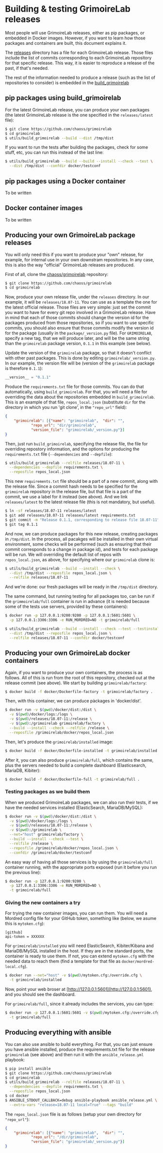 # Building & testing GrimoireLab releases

Most people will use GrimoireLab releases, either as pip packages,
or embedded in Docker images. However, if you want to learn how
those packages and containers are built, this document explains it.

The [releases](releases) directory has a file for each
GrimoireLab release. Those files include the list of commits
corresponding to each GrimoireLab repository for that specific release.
This way, it is easier to reproduce a release of the past, if that's needed.

The rest of the information needed to produce a release
(such as the list of repositories to consider) is embedded
in the [build_grimoirelab](utils/build_grimoirelab)

## pip packages using build_grimoirelab

For the latest GrimoireLab release, you can produce your
own packages (the latest GrimoireLab release is the one
specified in the `releases/latest` file):

```bash
$ git clone https://github.com/chaoss/grimoirelab
$ cd grimoirelab
$ utils/build_grimoirelab --build --dist /tmp/dist
```

If you want to run the tests after building the packages,
check for some stuff, etc, you can run this instead of the last line:

```bash
$ utils/build_grimoirelab --build --build --install --check --test \
  --dist /tmp/dist --confdir docker/testconf
```

## pip packages using a Docker container

To be written

## Docker container images

To be written

## Producing your own GrimoireLab package releases

You will only need this if you want to produce your "own" release,
for example, for internal use in your own downstram repositories.
In any case, this is also the way "official" GrimoireLab releases are produced.

First of all, clone the [chaoss/grimoirelab](https://github.com/chaoss/grimoirelab) repository:

```bash
$ git clone https://github.com/chaoss/grimoirelab
$ cd grimoirelab
```

Now, produce your own release file, under the `releases` directory.
In our example, it will be `releases/18.07-11`.
You can use as a template the one for the latest official release.
Those files are very simple:
just set the commit you want to have for every git repo involved in a
GrimoireLab release. Have in mind that each of those commits should
change the version id for the packages produced from those repositories,
so if you want to use specific commits, you should also ensure that those
commits modify the version id for the package (usually in the `package/_version.py` file).
For `GRIMOIRELAB`, specify a new tag, that we will produce later,
 and will be the same string than the `grimoirelab` package version,
 `0.1.1` in this example (see below).

Update the version of the `grimoirelab` package, so that it doesn't
conflict with other past packages. This is done by editing
`grimoirelab/_version.py`. In our example, the version file will be
(version of the `grimoirelab` package is therefore `0.1.1`):

```python
__version__ = "0.1.1"
```

Produce the `requirements.txt` file for those commits.
You can do that automatically, using `build_grimoirelab`.
For that, you will need a file for overriding the data about the repositories
embedded in `build_grimoirelab`. This is an example of that file, `repos_local.json`
(substitute `dir` for the directory in which you run 'git clone', in the `"repo_url"` field):

```json
{
    "grimoirelab": [{"name": "grimoirelab",  "dir": "",
            "repo_url": "dir/grimoirelab",
            "version_file": "grimoirelab/_version.py"}]
}
```

Then, just run `build_grimoirelab`, specifying the release file,
the file for overriding repostory information, and the options for
producing the `requirements.txt` file (`--dependencies` and `--depfile`):

```bash
$ utils/build_grimoirelab --relfile releases/18.07-11 \
  --dependencies --depfile requirements.txt \
  --reposfile repos_local.json
```

This new `requirements.txt` file should be a part of a new commit,
along with the release file.
Since a commit hash needs to be specified for the `grimoirelab`
repository in the release file, but that file is a part of the commit,
we use a label for it instead (see above).
And we link `releases/latest` to the latest release file
(this is not mandatory, but useful).

```bash
$ ln -sf releases/18.07-11 releases/latest
$ git add releases/18.07-11 releases/latest requirements.txt
$ git commit -m "Release 0.1.1, corresponding to release file 18.07-11" .
$ git tag 0.1.1
```

And now, we can produce packages for this new release,
creating packages in `/tmp/dist`.
In the process, all pacakges will be installed in their own virtual environment,
some checks will be performed (such as ensuring that their commit corresponds to a change in package id),
and tests for each package will be run.
We will overriding the default list of repos with `repos_local.json`,
as above, for specifying where our `grimoirelab` clone is:

```bash
$ utils/build_grimoirelab --build --install --check \
  --dist /tmp/dist --reposfile repos_local.json \
  --relfile releases/18.07-11
```

And we're done: our fresh packages will be ready in the
`/tmp/dist` directory.

The same command, but running testing for all packages too,
can be run if the `grimmoirelab/full` container is run in advance
(it is needed because some of the tests use servers, provided by these containers):

```bash
$ docker run -p 127.0.0.1:9200:9200 -p 127.0.0.1:5601:5601 \
  -p 127.0.0.1:3306:3306 -e RUN_MORDRED=NO -t grimoirelab/full
```

```bash
$ utils/build_grimoirelab --build --install --check --test --testinstall \
  --dist /tmp/dist --reposfile repos_local.json \
  --relfile releases/18.07-11 --confdir docker/testconf
```

## Producing your own GrimoireLab docker containers

Again, if you want to produce your own containers, the process is as follows.
All of this is run from the root of this repository,
checked out at the release commit (see above).
We start by building `grimoirelab/factory`:

```bash
$ docker build -f docker/Dockerfile-factory -t grimoirelab/factory .
```

Then, with this container, we can produce pàckages in 'docker/dist'.

```bash
$ docker run -v $(pwd)/docker/dist:/dist \
  -v $(pwd)/docker/logs:/logs \
  -v $(pwd)/releases/18.07-11:/release \
  -v $(pwd):/grimoirelab grimoirelab/factory \
  --build --install --check --relfile /release \
  --reposfile /grimoirelab/docker/repos_local.json
```

Then, let's produce the `grimoirelab/installed` image:

```bash
$ docker build -f docker/Dockerfile-installed -t grimoirelab/installed .
```

After it, you can also produce `grimoirelab/full`, which contains the
same, plus the servers needed to build a complete dashboard
(Elasticsearch, MariaDB, Kibiter):

```bash
$ docker build -f docker/Dockerfile-full -t grimoirelab/full .
```

### Testing packages as we build them

When we produced GrimoireLab packages, we can also run their tests,
if we have the needed services installed (ElasticSearch, MariaDB/MySQL):

```bash
$ docker run -v $(pwd)/docker/dist:/dist \
  -v $(pwd)/docker/logs:/logs \
  -v $(pwd)/releases/18.07-11:/release \
  -v $(pwd):/grimoirelab \
  --net="host" grimoirelab/factory \
  --build --install --check --test \
  --relfile /release \
  --reposfile /grimoirelab/docker/repos_local.json \
  --confdir /grimoirelab/docker/testconf
```

An easy way of having all those services is by using the `grimoirelab/full`
container running, with the appropriate ports exposed
(run it before you run the previous line):

```bash
$ docker run -p 127.0.0.1:9200:9200 \
  -p 127.0.0.1:3306:3306 -e RUN_MORDRED=NO \
  -t grimoirelab/full
```

### Giving the new containers a try

For trying the new container images, you can run them.
You will need a Mordred config file for your GitHub token,
something like (below, we asume this is `mytoken.cfg`):

```
[github]
api-token = XXXXXX
```

For `grimoirelab/installed`
you will need ElasticSearch, Kibiter/Kibana and MariaDB/MySQL
installed in the host.
If they are in the standard ports, the container is ready to
use them. 
If not, you can extend `mytoken.cfg` with the needed data
to reach them (find a template for that file as `docker/mordred-local.cfg`).

```bash
$ docker run --net="host" -v $(pwd)/mytoken.cfg:/override.cfg \
  -t grimoirelab/installed
```

Now, point your web broser at [http://127.0.0.1:5601](http://127.0.0.1:5601),
and you should see the dashboard.

For `grimoirelab/full`, since it already includes the services,
you can type:

```bash
$ docker run -p 127.0.0.1:5601:5601 -v $(pwd)/mytoken.cfg:/override.cfg \
  -t grimoirelab/full
```

## Producing everything with ansible

You can also use ansible to build everything.
For that, you can just ensure you have ansible installed,
produce the requirements.txt file for the release `grimoirelab`
(see above)
and then run it with the `ansible_release.yml` playbook:

```bash
$ pip install ansible
$ git clone https://github.com/chaoss/grimoirelab
$ cd grimoirelab
$ utils/build_grimoirelab --relfile releases/18.07-11 \
  --dependencies --depfile requirements.txt \
  --reposfile repos_local.json
$ cd docker
$ ANSIBLE_STDOUT_CALLBACK=debug ansible-playbook ansible_release.yml \
  --extra-vars "release=18.07-11 local=True" --tags "build"
```

The `repos_local.json` file is as follows
(setup your own directory for `"repo_url"`):

```json
{
    "grimoirelab": [{"name": "grimoirelab",  "dir": "",
            "repo_url": "/dir/grimoirelab",
            "version_file": "grimoirelab/_version.py"}]
}
```